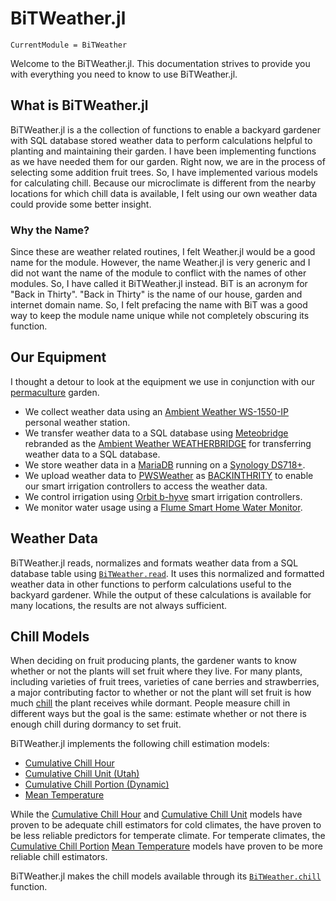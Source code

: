 
# BiTWeather.jl

```@meta
CurrentModule = BiTWeather
```

Welcome to the BiTWeather.jl. This documentation strives to provide you with everything you need to know to use BiTWeather.jl.

## What is BiTWeather.jl

BiTWeather.jl is a the collection of functions to enable a backyard gardener with SQL database stored weather data to perform calculations helpful to planting and maintaining their garden. I have been implementing functions as we have needed them for our garden. Right now, we are in the process of selecting some addition fruit trees. So, I have implemented various models for calculating chill. Because our microclimate is different from the nearby locations for which chill data is available, I felt using our own weather data could provide some better insight.

### Why the Name?

Since these are weather related routines, I felt Weather.jl would be a good name for the module. However, the name Weather.jl is very generic and I did not want the name of the module to conflict with the names of other modules. So, I have called it BiTWeather.jl instead.
BiT is an acronym for "Back in Thirty". "Back in Thirty" is the name of our house, garden and internet domain name. So, I felt prefacing the name with BiT was a good way to keep the module name unique while not completely obscuring its function.

## Our Equipment

I thought a detour to look at the equipment we use in conjunction with our [permaculture](https://en.wikipedia.org/wiki/Permaculture) garden.

- We collect weather data using an [Ambient Weather WS-1550-IP](https://ambientweather.com/amws1500.html) personal weather station.
- We transfer weather data to a SQL database using [Meteobridge](https://meteobridge.com/wiki/index.php/Home) rebranded as the [Ambient Weather WEATHERBRIDGE](https://ambientweather.com/amweatherbridge.html) for transferring weather data to a SQL database.
- We store weather data in a [MariaDB](https://mariadb.org) running on a [Synology DS718+](https://www.synology.com/).
- We upload weather data to [PWSWeather](https://www.pwsweather.com/) as [BACKINTHRITY](https://www.pwsweather.com/station/pws/BACKINTHIRTY) to enable our smart irrigation controllers to access the weather data.
- We control irrigation using [Orbit b-hyve](https://bhyve.orbitonline.com) smart irrigation controllers.
- We monitor water usage using a [Flume Smart Home Water Monitor](https://flumewater.com/).

## Weather Data

BiTWeather.jl reads, normalizes and formats weather data from a SQL database table using [`BiTWeather.read`](@ref). It uses this normalized and formatted weather data in other functions to perform calculations useful to the backyard gardener. While the output of these calculations is available for many locations, the results are not always sufficient.

## Chill Models

When deciding on fruit producing plants, the gardener wants to know whether or not the plants will set fruit where they live. For many plants, including varieties of fruit trees, varieties of cane berries and strawberries, a major contributing factor to whether or not the plant will set fruit is how much [chill](https://en.wikipedia.org/wiki/Chilling_requirement) the plant receives while dormant. People measure chill in different ways but the goal is the same: estimate whether or not there is enough chill during dormancy to set fruit.

BiTWeather.jl implements the following chill estimation models:

- [Cumulative Chill Hour](chill_CumulativeChillHour.md)
- [Cumulative Chill Unit (Utah)](chill_CumulativeChillUnit.md)
- [Cumulative Chill Portion (Dynamic)](chill_CumulativeChillPortion.md)
- [Mean Temperature](chill_MeanTemperature.md)

While the [Cumulative Chill Hour](chill_CumulativeChillHour.md) and [Cumulative Chill Unit](chill_CumulativeChillUnit.md) models have proven to be adequate chill estimators for cold climates, the have proven to be less reliable predictors for temperate climate. For temperate climates, the [Cumulative Chill Portion](chill_CumulativeChillPortion.md) [Mean Temperature](chill_MeanTemperature.md) models have proven to be more reliable chill estimators.

BiTWeather.jl makes the chill models available through its [`BiTWeather.chill`](@ref) function.
